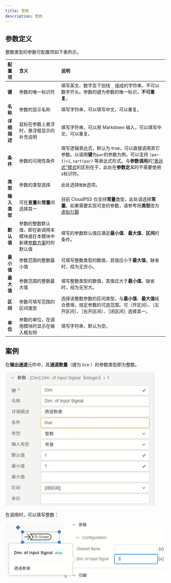 ```yaml
---
title: 整数
description: 整数
---
```


## 参数定义

整数类型的参数可配置项如下表所示。

| 配置项 | 含义 | 说明 |
| :--- | :--- | :--- | 
| **键** | 参数的唯一标识符 | 填写英文、数字及下划线 ```_``` 组成的字符串，不可以数字开头。参数的键为参数的唯一标识，**不可重复**。 | 
| **名称** | 参数的显示名称 | 填写字符串，可以填写中文，可以重复。 | 
| **详细描述** | 鼠标在参数上悬浮时，悬浮框显示的补充说明 | 填写字符串，可以用 Markdown 输入，可以填写中文，可以重复。 |
| **条件** | 参数的可用性条件 | 填写逻辑表达式，默认为 true，可以直接调用其它参数。以调用**键**为```par```的参数为例，可以支持 ``` (par-1)>1 ```, ```sqrt(par)``` 等表达式形式。与**参数调用**的[“表达式”模式](../../../10-params-variables-pins/index.md#表达式模式)的区别在于，此处在**参数定义**时不需要使用```$```标识符。 |
| **类型** | 参数的类型选择 | 此处选择```整数```选项。 |
| **输入类型** | 可在**变量**和**常量**间选择其一 | 目前 CloudPSS 仅支持**常量**类型，此处请选择**常量**。如果需要实现可变的参数，请参考将**类型**改为[虚拟引脚](../90-virtual-pin/index.md) |
| **默认值** | 参数的整数默认值，即在新调用本模块或在本模块中新建[参数方案](../../../30-param-config/index.md)时的默认值 | 填写的参数默认值应满足**最小值**、**最大值**、**区间**的条件。 |
| **最小值** | 参数范围的整数最小值 | 可填写整数类型的数值，其值应小于**最大值**。缺省时，视为无穷小。 |
| **最大值** | 参数范围的整数最大值 | 填写整数类型的数值，其值应大于**最小值**。缺省时，视为无穷大。 |
| **区间** | 参数可填写范围的区间类型 | 选择该整数参数的区间类型，与**最小值**、**最大值**结合使用，规定参数的可选范围。可（开区间）、（左开区间］、［右开区间）、［闭区间］选择其一。 |
| **单位** | 参数的单位，在调用模块时显示在输入框右侧 | 填写字符串，默认为空。 |

## 案例

在**输出通道**元件中，其**通道数量**（键为 ```Dim``` ）的参数类型即为整数。

![输出通道整数参数定义](image.png)

在调用时，可以填写整数：

![模块调用时的整数参数](image-1.png)





